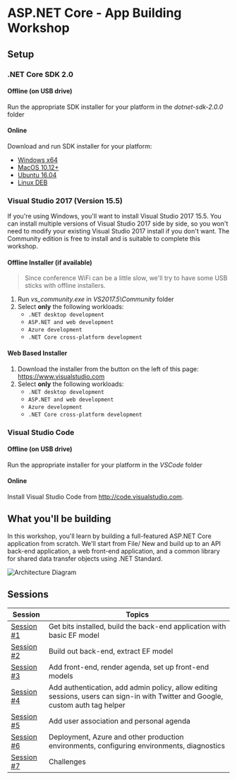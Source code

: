 # ASP.NET Core - App Building Workshop

## Setup

### .NET Core SDK 2.0
#### Offline (on USB drive)
Run the appropriate SDK installer for your platform in the *dotnet-sdk-2.0.0* folder

#### Online
Download and run SDK installer for your platform:
- [Windows x64](https://aka.ms/dotnet-sdk-2.0.0-win-x64)
- [MacOS 10.12+](https://aka.ms/dotnet-sdk-2.0.0-osx-x64)
- [Ubuntu 16.04](https://aka.ms/dotnet-sdk-2.0.0-ubuntu.16.04-x64)
- [Linux DEB](https://aka.ms/dotnet-sdk-2.0.0-debian-x64)

### Visual Studio 2017 (Version 15.5)
If you're using Windows, you'll want to install Visual Studio 2017 15.5. You can install multiple versions of Visual Studio 2017 side by side, so you won't need to modify your existing Visual Studio 2017 install if you don't want. The Community edition is free to install and is suitable to complete this workshop.

#### Offline Installer (if available)
> Since conference WiFi can be a little slow, we'll try to have some USB sticks with offline installers.
1. Run *vs_community.exe* in *VS2017.5\Community* folder
1. Select **only** the following workloads:
   - `.NET desktop development`
   - `ASP.NET and web development`
   - `Azure development`
   - `.NET Core cross-platform development`

#### Web Based Installer
1. Download the installer from the button on the left of this page: https://www.visualstudio.com
1. Select **only** the following workloads:
   - `.NET desktop development`
   - `ASP.NET and web development`
   - `Azure development`
   - `.NET Core cross-platform development`

### Visual Studio Code
#### Offline (on USB drive)
Run the appropriate installer for your platform in the *VSCode* folder

#### Online
Install Visual Studio Code from http://code.visualstudio.com.

## What you'll be building
In this workshop, you'll learn by building a full-featured ASP.NET Core application from scratch. We'll start from File/ New and build up to an API back-end application, a web front-end application, and a common library for shared data transfer objects using .NET Standard.

![Architecture Diagram](https://rawgit.com/jongalloway/aspnetcore-app-workshop/master/docs/architecture-diagram.svg)

## Sessions

| Session | Topics |
| ----- | ---- |
| [Session #1](/docs/1.%20Create%20BackEnd%20API%20project.md) | Get bits installed, build the back-end application with basic EF model |
| [Session #2](/docs/2.%20Build%20out%20BackEnd%20and%20Refactor.md) | Build out back-end, extract EF model |  |
| [Session #3](/docs/3.%20Add%20front-end%2C%20render%20agenda%2C%20set%20up%20front-end%20models.md) | Add front-end, render agenda, set up front-end models |
| [Session #4](/docs/4.%20Add%20auth%20features.md) | Add authentication, add admin policy, allow editing sessions, users can sign-in with Twitter and Google, custom auth tag helper |
| [Session #5](/docs/5.%20Add%20personal%20agenda.md) | Add user association and personal agenda |
| [Session #6](docs/6.%20Deployment.md) | Deployment, Azure and other production environments, configuring environments, diagnostics |
| [Session #7](/docs/7.%20Challenges.md) | Challenges |
